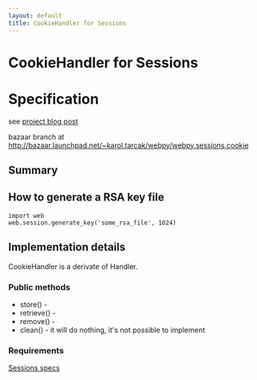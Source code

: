 ```yaml
---
layout: default
title: CookieHandler for Sessions
---
```


# CookieHandler for Sessions

# Specification

see [project blog post](http://planet-soc.com/node/2158)

bazaar branch at http://bazaar.launchpad.net/~karol.tarcak/webpy/webpy.sessions.cookie
## Summary

## How to generate a RSA key file

    import web
    web.session.generate_key('some_rsa_file', 1024)



## Implementation details

CookieHandler is a derivate of Handler.

### Public methods
 * store() -
 * retrieve() -
 * remove() -
 * clean() - it will do nothing, it's not possible to implement

### Requirements


[Sessions specs](/sessions)